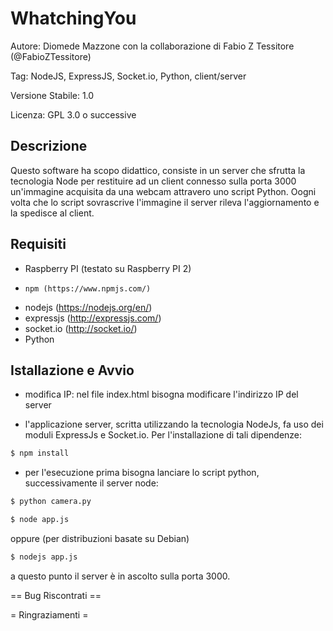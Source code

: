 # WhatchingYou

Autore: Diomede Mazzone con la collaborazione di Fabio Z Tessitore (@FabioZTessitore)

Tag: NodeJS, ExpressJS, Socket.io, Python, client/server

Versione Stabile: 1.0

Licenza: GPL 3.0 o successive

## Descrizione

Questo software ha scopo didattico, consiste in un server che sfrutta la tecnologia Node per
restituire ad un client connesso sulla porta 3000 un'immagine acquisita da una webcam
attravero uno script Python.
Oogni volta che lo script sovrascrive l'immagine il server rileva l'aggiornamento e la spedisce al client.

## Requisiti
*   Raspberry PI (testato su Raspberry PI 2)
*	  npm (https://www.npmjs.com/)
*   nodejs (https://nodejs.org/en/)
*   expressjs (http://expressjs.com/)
*   socket.io (http://socket.io/)
*   Python

## Istallazione e Avvio

* modifica IP: nel file index.html bisogna modificare l'indirizzo IP del server

* l'applicazione server, scritta utilizzando la tecnologia NodeJs, fa uso dei
moduli ExpressJs e Socket.io.
Per l'installazione di tali dipendenze:
```bash
$ npm install
```
  
* per l'esecuzione prima bisogna lanciare lo script python, successivamente il server node:
```bash 
$ python camera.py
```
```bash
$ node app.js
```
oppure (per distribuzioni basate su Debian)
```bash
$ nodejs app.js
```

a questo punto il server è in ascolto sulla porta 3000.


== Bug Riscontrati ==


= Ringraziamenti =

